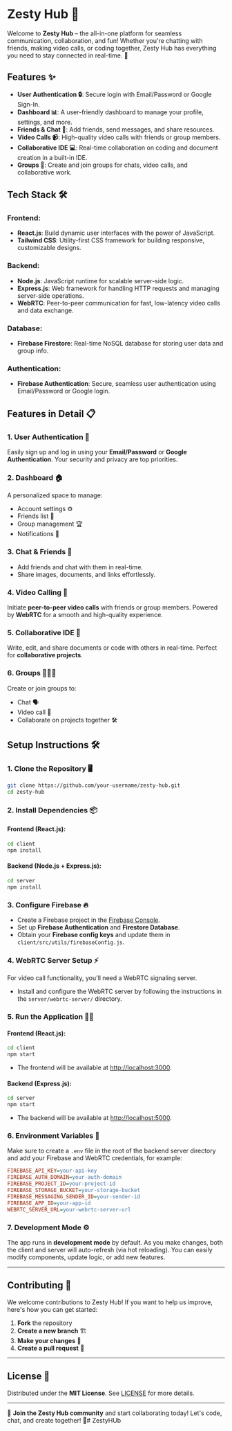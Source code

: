 # Zesty Hub 🚀

Welcome to **Zesty Hub** – the all-in-one platform for seamless communication, collaboration, and fun! Whether you're chatting with friends, making video calls, or coding together, Zesty Hub has everything you need to stay connected in real-time. 🎉

## Features ✨

- **User Authentication 🔒**: Secure login with Email/Password or Google Sign-In.
- **Dashboard 📊**: A user-friendly dashboard to manage your profile, settings, and more.
- **Friends & Chat 💬**: Add friends, send messages, and share resources.
- **Video Calls 📹**: High-quality video calls with friends or group members.
- **Collaborative IDE 💻**: Real-time collaboration on coding and document creation in a built-in IDE.
- **Groups 👥**: Create and join groups for chats, video calls, and collaborative work.

## Tech Stack 🛠️

### Frontend:
- **React.js**: Build dynamic user interfaces with the power of JavaScript.
- **Tailwind CSS**: Utility-first CSS framework for building responsive, customizable designs.

### Backend:
- **Node.js**: JavaScript runtime for scalable server-side logic.
- **Express.js**: Web framework for handling HTTP requests and managing server-side operations.
- **WebRTC**: Peer-to-peer communication for fast, low-latency video calls and data exchange.

### Database:
- **Firebase Firestore**: Real-time NoSQL database for storing user data and group info.

### Authentication:
- **Firebase Authentication**: Secure, seamless user authentication using Email/Password or Google login.

## Features in Detail 📋

### 1. **User Authentication 🔑**
Easily sign up and log in using your **Email/Password** or **Google Authentication**. Your security and privacy are top priorities.

### 2. **Dashboard 🏠**
A personalized space to manage:
- Account settings ⚙️
- Friends list 📇
- Group management 🏆
- Notifications 🔔

### 3. **Chat & Friends 💬**
- Add friends and chat with them in real-time.
- Share images, documents, and links effortlessly.
  
### 4. **Video Calling 🎥**
Initiate **peer-to-peer video calls** with friends or group members. Powered by **WebRTC** for a smooth and high-quality experience.

### 5. **Collaborative IDE 📝**
Write, edit, and share documents or code with others in real-time. Perfect for **collaborative projects**.

### 6. **Groups 🧑‍🤝‍🧑**
Create or join groups to:
- Chat 🗣️
- Video call 🎥
- Collaborate on projects together 🛠️

## Setup Instructions 🛠️

### 1. **Clone the Repository 🖥️**
```bash
git clone https://github.com/your-username/zesty-hub.git
cd zesty-hub
```

### 2. **Install Dependencies 📦**

#### Frontend (React.js):
```bash
cd client
npm install
```

#### Backend (Node.js + Express.js):
```bash
cd server
npm install
```

### 3. **Configure Firebase 🔥**
- Create a Firebase project in the [Firebase Console](https://console.firebase.google.com/).
- Set up **Firebase Authentication** and **Firestore Database**.
- Obtain your **Firebase config keys** and update them in `client/src/utils/firebaseConfig.js`.

### 4. **WebRTC Server Setup ⚡**
For video call functionality, you'll need a WebRTC signaling server.

- Install and configure the WebRTC server by following the instructions in the `server/webrtc-server/` directory.

### 5. **Run the Application 🏃‍♂️**

#### Frontend (React.js):
```bash
cd client
npm start
```
- The frontend will be available at [http://localhost:3000](http://localhost:3000).

#### Backend (Express.js):
```bash
cd server
npm start
```
- The backend will be available at [http://localhost:5000](http://localhost:5000).

### 6. **Environment Variables 🌱**

Make sure to create a `.env` file in the root of the backend server directory and add your Firebase and WebRTC credentials, for example:

```ini
FIREBASE_API_KEY=your-api-key
FIREBASE_AUTH_DOMAIN=your-auth-domain
FIREBASE_PROJECT_ID=your-project-id
FIREBASE_STORAGE_BUCKET=your-storage-bucket
FIREBASE_MESSAGING_SENDER_ID=your-sender-id
FIREBASE_APP_ID=your-app-id
WEBRTC_SERVER_URL=your-webrtc-server-url
```

### 7. **Development Mode ⚙️**
The app runs in **development mode** by default. As you make changes, both the client and server will auto-refresh (via hot reloading). You can easily modify components, update logic, or add new features.

---

## Contributing 🤝

We welcome contributions to Zesty Hub! If you want to help us improve, here's how you can get started:

1. **Fork** the repository
2. **Create a new branch** 🏗️
3. **Make your changes** 🔧
4. **Create a pull request** 🚀

---

## License 📜

Distributed under the **MIT License**. See [LICENSE](LICENSE) for more details.

---

💬 **Join the Zesty Hub community** and start collaborating today! Let's code, chat, and create together! 🚀#   Z e s t y H U b  
 